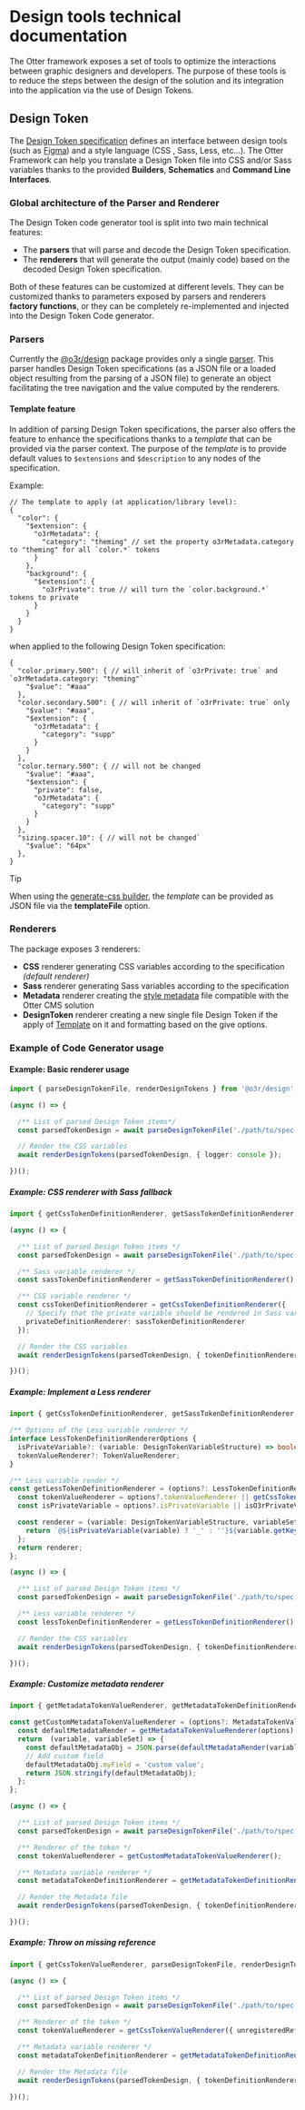 # Design tools technical documentation

The Otter framework exposes a set of tools to optimize the interactions between graphic designers and developers.
The purpose of these tools is to reduce the steps between the design of the solution and its integration into the application via the use of Design Tokens.

## Design Token

The [Design Token specification](https://design-tokens.github.io/community-group/format/) defines an interface between design tools (such as [Figma](https://www.figma.com)) and a style language (CSS , Sass, Less, etc...).
The Otter Framework can help you translate a Design Token file into CSS and/or Sass variables thanks to the provided **Builders**, **Schematics** and **Command Line Interfaces**.

### Global architecture of the Parser and Renderer

The Design Token code generator tool is split into two main technical features:

- The **parsers** that will parse and decode the Design Token specification.
- The **renderers** that will generate the output (mainly code) based on the decoded Design Token specification.

Both of these features can be customized at different levels. They can be customized thanks to parameters exposed by parsers and renderers **factory functions**, or they can be completely re-implemented and injected into the Design Token Code generator.

### Parsers

Currently the [@o3r/design](https://github.com/AmadeusITGroup/otter/tree/main/packages/@o3r/design) package provides only a single [parser](https://github.com/AmadeusITGroup/otter/tree/main/packages/@o3r/design/src/core/design-token/parsers).
This parser handles Design Token specifications (as a JSON file or a loaded object resulting from the parsing of a JSON file) to generate an object facilitating the tree navigation and the value computed by the renderers.

#### Template feature

In addition of parsing Design Token specifications, the parser also offers the feature to enhance the specifications thanks to a *template* that can be provided via the parser context.
The purpose of the *template* is to provide default values to `$extensions` and `$description` to any nodes of the specification.

Example:

```json5
// The template to apply (at application/library level):
{
  "color": {
    "$extension": {
      "o3rMetadata": {
        "category": "theming" // set the property o3rMetadata.category to "theming" for all `color.*` tokens
      }
    },
    "background": {
      "$extension": {
        "o3rPrivate": true // will turn the `color.background.*` tokens to private
      }
    }
  }
}
```

when applied to the following Design Token specification:

```json5
{
  "color.primary.500": { // will inherit of `o3rPrivate: true` and `o3rMetadata.category: "theming"`
    "$value": "#aaa"
  },
  "color.secondary.500": { // will inherit of `o3rPrivate: true` only
    "$value": "#aaa",
    "$extension": {
      "o3rMetadata": {
        "category": "supp"
      }
    }
  },
  "color.ternary.500": { // will not be changed
    "$value": "#aaa",
    "$extension": {
      "private": false,
      "o3rMetadata": {
        "category": "supp"
      }
    }
  },
  "sizing.spacer.10": { // will not be changed`
    "$value": "64px"
  },
}
```

> [!TIP]
> When using the [generate-css builder](https://github.com/AmadeusITGroup/otter/blob/main/packages/%40o3r/design/README.md#generate-css), the *template* can be provided as JSON file via the **templateFile** option.

### Renderers

The package exposes 3 renderers:

- **CSS** renderer generating CSS variables according to the specification *(default renderer)*
- **Sass** renderer generating Sass variables according to the specification
- **Metadata** renderer creating the [style metadata](https://github.com/AmadeusITGroup/otter/tree/main/packages/@o3r/styling/schemas/style.metadata.schema.json) file compatible with the Otter CMS solution
- **DesignToken** renderer creating a new single file Design Token if the apply of [Template](#template-feature) on it and formatting based on the give options.

### Example of Code Generator usage

#### Example: Basic renderer usage

```typescript
import { parseDesignTokenFile, renderDesignTokens } from '@o3r/design';

(async () => {

  /** List of parsed Design Token items*/
  const parsedTokenDesign = await parseDesignTokenFile('./path/to/spec.json');

  // Render the CSS variables
  await renderDesignTokens(parsedTokenDesign, { logger: console });

})();
```

##### Example: CSS renderer with Sass fallback

```typescript
import { getCssTokenDefinitionRenderer, getSassTokenDefinitionRenderer, parseDesignTokenFile, renderDesignTokens } from '@o3r/design';

(async () => {

  /** List of parsed Design Token items */
  const parsedTokenDesign = await parseDesignTokenFile('./path/to/spec.json');

  /** Sass variable renderer */
  const sassTokenDefinitionRenderer = getSassTokenDefinitionRenderer();

  /** CSS variable renderer */
  const cssTokenDefinitionRenderer = getCssTokenDefinitionRenderer({
    // Specify that the private variable should be rendered in Sass variable
    privateDefinitionRenderer: sassTokenDefinitionRenderer
  });

  // Render the CSS variables
  await renderDesignTokens(parsedTokenDesign, { tokenDefinitionRenderer: cssTokenDefinitionRenderer });

})();
```

##### Example: Implement a Less renderer

```typescript
import { getCssTokenDefinitionRenderer, getSassTokenDefinitionRenderer, parseDesignTokenFile, renderDesignTokens } from '@o3r/design';

/** Options of the Less variable renderer */
interface LessTokenDefinitionRendererOptions {
  isPrivateVariable?: (variable: DesignTokenVariableStructure) => boolean;
  tokenValueRenderer?: TokenValueRenderer;
}

/** Less variable render */
const getLessTokenDefinitionRenderer = (options?: LessTokenDefinitionRendererOptions): TokenDefinitionRenderer => {
  const tokenValueRenderer = options?.tokenValueRenderer || getCssTokenValueRenderer();
  const isPrivateVariable = options?.isPrivateVariable || isO3rPrivateVariable;

  const renderer = (variable: DesignTokenVariableStructure, variableSet: Map<string, DesignTokenVariableStructure>) => {
    return `@${isPrivateVariable(variable) ? '_' : ''}${variable.getKey()}: ${ tokenValueRenderer(variable, variableSet) };`;
  };
  return renderer;
};

(async () => {

  /** List of parsed Design Token items */
  const parsedTokenDesign = await parseDesignTokenFile('./path/to/spec.json');

  /** Less variable renderer */
  const lessTokenDefinitionRenderer = getLessTokenDefinitionRenderer();

  // Render the CSS variables
  await renderDesignTokens(parsedTokenDesign, { tokenDefinitionRenderer: lessTokenDefinitionRenderer });

})();
```

##### Example: Customize metadata renderer

```typescript
import { getMetadataTokenValueRenderer, getMetadataTokenDefinitionRenderer, parseDesignTokenFile, renderDesignTokens } from '@o3r/design';

const getCustomMetadataTokenValueRenderer = (options?: MetadataTokenValueRendererOptions): TokenValueRenderer => {
  const defaultMetadataRender = getMetadataTokenValueRenderer(options);
  return  (variable, variableSet) => {
    const defaultMetadataObj = JSON.parse(defaultMetadataRender(variable, variableSet));
    // Add custom field
    defaultMetadataObj.myField = 'custom value';
    return JSON.stringify(defaultMetadataObj);
  };
};

(async () => {

  /** List of parsed Design Token items */
  const parsedTokenDesign = await parseDesignTokenFile('./path/to/spec.json');

  /** Renderer of the token */
  const tokenValueRenderer = getCustomMetadataTokenValueRenderer();

  /** Metadata variable renderer */
  const metadataTokenDefinitionRenderer = getMetadataTokenDefinitionRenderer({ tokenValueRenderer });

  // Render the Metadata file
  await renderDesignTokens(parsedTokenDesign, { tokenDefinitionRenderer: lessTokenDefinitionRenderer });

})();
```

##### Example: Throw on missing reference

```typescript
import { getCssTokenValueRenderer, parseDesignTokenFile, renderDesignTokens } from '@o3r/design';

(async () => {

  /** List of parsed Design Token items */
  const parsedTokenDesign = await parseDesignTokenFile('./path/to/spec.json');

  /** Renderer of the token */
  const tokenValueRenderer = getCssTokenValueRenderer({ unregisteredReferenceRenderer: (varName) => { throw new Error(`var ${varName} not registered`) } });

  /** Metadata variable renderer */
  const metadataTokenDefinitionRenderer = getMetadataTokenDefinitionRenderer({ tokenValueRenderer });

  // Render the Metadata file
  await renderDesignTokens(parsedTokenDesign, { tokenDefinitionRenderer: lessTokenDefinitionRenderer });

})();
```

